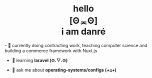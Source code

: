 <h1 align="center">hello<br>[ʘᆽʘ]<br>i am danré</h1>
- 🔭 currently doing contracting work, teaching computer science and building a commerce framework with Nuxt.js

- 🌱 learning **laravel (⊙.▽.⊙)**

- 💬 ask me about **operating-systems/configs (◕ܫ◕)**
